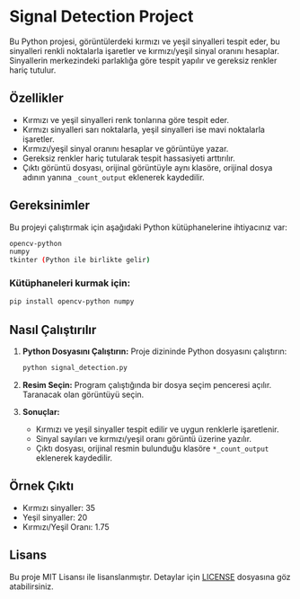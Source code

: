 # Signal Detection Project

Bu Python projesi, görüntülerdeki kırmızı ve yeşil sinyalleri tespit eder, bu sinyalleri renkli noktalarla işaretler ve kırmızı/yeşil sinyal oranını hesaplar. Sinyallerin merkezindeki parlaklığa göre tespit yapılır ve gereksiz renkler hariç tutulur.

## Özellikler
- Kırmızı ve yeşil sinyalleri renk tonlarına göre tespit eder.
- Kırmızı sinyalleri sarı noktalarla, yeşil sinyalleri ise mavi noktalarla işaretler.
- Kırmızı/yeşil sinyal oranını hesaplar ve görüntüye yazar.
- Gereksiz renkler hariç tutularak tespit hassasiyeti arttırılır.
- Çıktı görüntü dosyası, orijinal görüntüyle aynı klasöre, orijinal dosya adının yanına `_count_output` eklenerek kaydedilir.

## Gereksinimler

Bu projeyi çalıştırmak için aşağıdaki Python kütüphanelerine ihtiyacınız var:

```bash
opencv-python
numpy
tkinter (Python ile birlikte gelir)
```

### Kütüphaneleri kurmak için:
```bash
pip install opencv-python numpy
```

## Nasıl Çalıştırılır

1. **Python Dosyasını Çalıştırın:**
   Proje dizininde Python dosyasını çalıştırın:

   ```bash
   python signal_detection.py
   ```

2. **Resim Seçin:**
   Program çalıştığında bir dosya seçim penceresi açılır. Taranacak olan görüntüyü seçin.

3. **Sonuçlar:**
   - Kırmızı ve yeşil sinyaller tespit edilir ve uygun renklerle işaretlenir.
   - Sinyal sayıları ve kırmızı/yeşil oranı görüntü üzerine yazılır.
   - Çıktı dosyası, orijinal resmin bulunduğu klasöre `*_count_output` eklenerek kaydedilir.

## Örnek Çıktı

- Kırmızı sinyaller: 35
- Yeşil sinyaller: 20
- Kırmızı/Yeşil Oranı: 1.75

## Lisans

Bu proje MIT Lisansı ile lisanslanmıştır. Detaylar için [LICENSE](./LICENSE) dosyasına göz atabilirsiniz.


